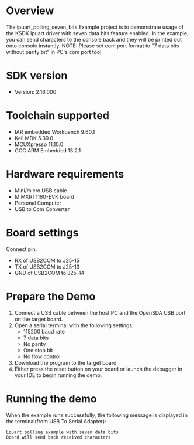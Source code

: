 Overview
========
The lpuart_polling_seven_bits Example project is to demonstrate usage of the KSDK lpuart driver with seven data bits feature enabled.
In the example, you can send characters to the console back and they will be printed out onto console
 instantly.
NOTE: Please set com port format to "7 data bits without parity bit" in PC's com port tool

SDK version
===========
- Version: 2.16.000

Toolchain supported
===================
- IAR embedded Workbench  9.60.1
- Keil MDK  5.39.0
- MCUXpresso  11.10.0
- GCC ARM Embedded  13.2.1

Hardware requirements
=====================
- Mini/micro USB cable
- MIMXRT1160-EVK board
- Personal Computer
- USB to Com Converter

Board settings
==============
Connect pin:
- RX of USB2COM to J25-15
- TX of USB2COM to J25-13
- GND of USB2COM to J25-14

Prepare the Demo
================
1.  Connect a USB cable between the host PC and the OpenSDA USB port on the target board.
2.  Open a serial terminal with the following settings:
    - 115200 baud rate
    - 7 data bits
    - No parity
    - One stop bit
    - No flow control
3.  Download the program to the target board.
4.  Either press the reset button on your board or launch the debugger in your IDE to begin running the demo.

Running the demo
================
When the example runs successfully, the following message is displayed in the terminal(from USB To Serial Adapter):

~~~~~~~~~~~~~~~~~~~~~~~~~~~~~~~~~~~~~~~~~
Lpuart polling example with seven data bits
Board will send back received characters
~~~~~~~~~~~~~~~~~~~~~~~~~~~~~~~~~~~~~~~~~
